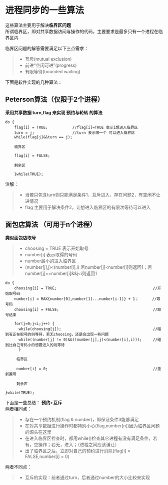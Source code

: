 #  进程同步的一些算法  
这些算法主要用于解决**临界区问题**  
所谓临界区，即对共享数据访问与操作的代码，主要要求是最多只有一个进程在临界区内  

临界区问题的解答需要满足以下三点需求：  
> - 互斥(mutual exclusion)
> - 前进“空闲可进”(progress)  
> - 有限等待(bounded waiting)

下面是软件实现的几种算法： 

## Peterson算法（仅限于2个进程） 
**采用共享数据 turn,flag 来实现 预约与轮转 的算法**
```
do {
    flag[i] = TRUE;           //flag[i]=TRUE 表示i想进入临界区
    turn = j;                 //turn 表示哪一个 可以进入临界区
    while(flag[j]&&turn == j);
    
    临界区  
    
    flag[i] = FALSE;
     
    剩余区  
    
    }while(TRUE);
```
注解：
> - 当若只包含turn则只能满足条件1，互斥进入，存在问题2，有空闲不让进情况  
> - flag 主要用于解决条件2，让想进入临界区的有限次等待可以进入
    
## 面包店算法 （可用于n个进程）
**类似面包店取号**
> - choosing = TRUE 表示开始取号
> - number[i]  表示取得的号码  
> - number最小的进入临界区
> - (number[j],j)<(number[i],i) 若number[j]<number[i]则返回1；若number[j]==number[i]&&j<i则返回1
```
do {
    choosing[i] = TRUE;                                           //开始取号码
    number[i] = MAX{number[0],number[1]...number[i-1]} + 1；      //取号码
    choosing[i] = FALSE;                                          //取号结束
     
    for(j=0;j<i;j++) {
      while(choosing[j]);                                         //碰到有正在取号的则等待，若无choosing，还是会出现一些问题
      while((number[j] != 0)&&((number[j],j)<(number[i],i)));     //碰到比自己号码小的想要进入的则等待
      }
     
     临界区  
     
     number[i] = 0;                                               //重新置号
     
     剩余区  
     
}while(TRUE);
```

下面是一些总结： **预约+互斥**   
两者相同点：
> - 存在一个预约机制(flag & number)，即保证条件3能够满足
> - 在对共享数据进行操作时都特别小心(flag,number[n])因为临界区问题的源头在这里 
> - 在进入临界区检查时，都用while()检查其它进程有没有满足条件，若有，空操作；若无，进入；（进程之间应该谦让）
> - 出了临界区之后，立即对自己的预约进行消除(flag[i] = FALSE,number[i] = 0)

两者不同点：
> - 互斥的实现：前者通过turn，后者通过number的大小比较来实现
  
    
    
    
    
 
